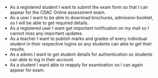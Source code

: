 * As a registered student I want to submit the exam form so that I can appear for the CDAC Online assessment exam.
* As a user I want to be able to download brochures, admission booklet, so I will be able to get required details.
* As a registered user I want get important notification on my mail so I cannot miss any important updates.
* As a teacher I want to publish marks and grades of every individual student in their respective logins so any students can able to get their results.
* As a admin I want to get student details for authentication so students can able to log in their account.
* As a student I want  able to reapply for examination so I can again appear for exam.
